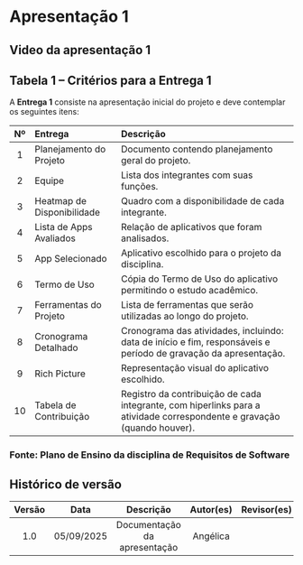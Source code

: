 # Apresentação 1


## Video da apresentação 1


##  Tabela 1 – Critérios para a Entrega 1

A **Entrega 1** consiste na apresentação inicial do projeto e deve contemplar os seguintes itens:

| Nº | Entrega | Descrição |
|:--:|:--------|:----------|
| 1 | Planejamento do Projeto | Documento contendo planejamento geral do projeto. |
| 2 | Equipe | Lista dos integrantes com suas funções. |
| 3 | Heatmap de Disponibilidade | Quadro com a disponibilidade de cada integrante. |
| 4 | Lista de Apps Avaliados | Relação de aplicativos que foram analisados. |
| 5 | App Selecionado | Aplicativo escolhido para o projeto da disciplina. |
| 6 | Termo de Uso | Cópia do Termo de Uso do aplicativo permitindo o estudo acadêmico. |
| 7 | Ferramentas do Projeto | Lista de ferramentas que serão utilizadas ao longo do projeto. |
| 8 | Cronograma Detalhado | Cronograma das atividades, incluindo: data de início e fim, responsáveis e período de gravação da apresentação. |
| 9 | Rich Picture | Representação visual do aplicativo escolhido. |
| 10 | Tabela de Contribuição | Registro da contribuição de cada integrante, com hiperlinks para a atividade correspondente e gravação (quando houver). |

### Fonte: Plano de Ensino da disciplina de Requisitos de Software


## Histórico de versão
| Versão | Data | Descrição | Autor(es)	 | Revisor(es)	 |
|:--:|:------------:|:-----------:|:----:| :----:|
|  1.0  |       05/09/2025       |       Documentação da apresentação		      |   Angélica   |      |
